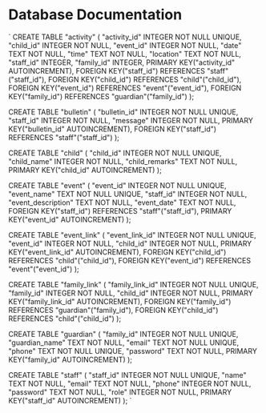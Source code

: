 # Database Documentation
`
CREATE TABLE "activity" (
	"activity_id"	INTEGER NOT NULL UNIQUE,
	"child_id"	INTEGER NOT NULL,
	"event_id"	INTEGER NOT NULL,
	"date"	TEXT NOT NULL,
	"time"	TEXT NOT NULL,
	"location"	TEXT NOT NULL,
	"staff_id"	INTEGER,
	"family_id"	INTEGER,
	PRIMARY KEY("activity_id" AUTOINCREMENT),
	FOREIGN KEY("staff_id") REFERENCES "staff"("staff_id"),
	FOREIGN KEY("child_id") REFERENCES "child"("child_id"),
	FOREIGN KEY("event_id") REFERENCES "event"("event_id"),
	FOREIGN KEY("family_id") REFERENCES "guardian"("family_id")
);

CREATE TABLE "bulletin" (
	"bulletin_id"	INTEGER NOT NULL UNIQUE,
	"staff_id"	INTEGER NOT NULL,
	"message"	INTEGER NOT NULL,
	PRIMARY KEY("bulletin_id" AUTOINCREMENT),
	FOREIGN KEY("staff_id") REFERENCES "staff"("staff_id")
);

CREATE TABLE "child" (
	"child_id"	INTEGER NOT NULL UNIQUE,
	"child_name"	INTEGER NOT NULL,
	"child_remarks"	TEXT NOT NULL,
	PRIMARY KEY("child_id" AUTOINCREMENT)
);

CREATE TABLE "event" (
	"event_id"	INTEGER NOT NULL UNIQUE,
	"event_name"	TEXT NOT NULL UNIQUE,
	"staff_id"	INTEGER NOT NULL,
	"event_description"	TEXT NOT NULL,
	"event_date"	TEXT NOT NULL,
	FOREIGN KEY("staff_id") REFERENCES "staff"("staff_id"),
	PRIMARY KEY("event_id" AUTOINCREMENT)
);

CREATE TABLE "event_link" (
	"event_link_id"	INTEGER NOT NULL UNIQUE,
	"event_id"	INTEGER NOT NULL,
	"child_id"	INTEGER NOT NULL,
	PRIMARY KEY("event_link_id" AUTOINCREMENT),
	FOREIGN KEY("child_id") REFERENCES "child"("child_id"),
	FOREIGN KEY("event_id") REFERENCES "event"("event_id")
);

CREATE TABLE "family_link" (
	"family_link_id"	INTEGER NOT NULL UNIQUE,
	"family_id"	INTEGER NOT NULL,
	"child_id"	INTEGER NOT NULL,
	PRIMARY KEY("family_link_id" AUTOINCREMENT),
	FOREIGN KEY("family_id") REFERENCES "guardian"("family_id"),
	FOREIGN KEY("child_id") REFERENCES "child"("child_id")
);

CREATE TABLE "guardian" (
	"family_id"	INTEGER NOT NULL UNIQUE,
	"guardian_name"	TEXT NOT NULL,
	"email"	TEXT NOT NULL UNIQUE,
	"phone"	TEXT NOT NULL UNIQUE,
	"password"	TEXT NOT NULL,
	PRIMARY KEY("family_id" AUTOINCREMENT)
);

CREATE TABLE "staff" (
	"staff_id"	INTEGER NOT NULL UNIQUE,
	"name"	TEXT NOT NULL,
	"email"	TEXT NOT NULL,
	"phone"	INTEGER NOT NULL,
	"password"	TEXT NOT NULL,
	"role"	INTEGER NOT NULL,
	PRIMARY KEY("staff_id" AUTOINCREMENT)
);
`